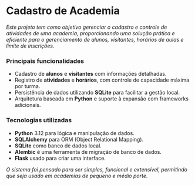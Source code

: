 # Cadastro de Academia
*Este projeto tem como objetivo gerenciar o cadastro e controle de atividades de uma academia, proporcionando uma solução prática e eficiente para o gerenciamento de alunos, visitantes, horários de aulas e limite de inscrições.*

### Principais funcionalidades
- Cadastro de **alunos** e **visitantes** com informações detalhadas.
- Registro de **atividades** e **horários**, com controle de capacidade máxima por turma.
- Persistência de dados utilizando **SQLite** para facilitar a gestão local.
- Arquitetura baseada em **Python** e suporte à expansão com frameworks adicionais.

### Tecnologias utilizadas
- **Python** 3.12 para lógica e manipulação de dados.
- **SQLAlchemy** para ORM (Object Relational Mapping).
- **SQLite** como banco de dados local.
- **Alembic** é uma ferramenta de migração de banco de dados.
- **Flask** usado para criar uma interface.

*O sistema foi pensado para ser simples, funcional e extensível, permitindo que seja usado em academias de pequeno e médio porte.*